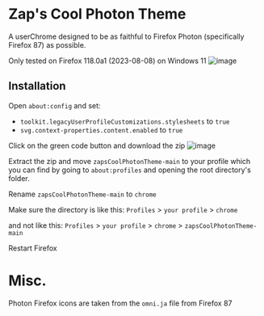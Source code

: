 # Zap's Cool Photon Theme
A userChrome designed to be as faithful to Firefox Photon (specifically Firefox 87) as possible.

Only tested on Firefox 118.0a1 (2023-08-08) on Windows 11
![image](https://github.com/zapSNH/zapsCoolPhotonTheme/assets/134786889/eea185e1-a442-4231-8608-155a7e5ea46a)

## Installation
Open `about:config` and set:
* `toolkit.legacyUserProfileCustomizations.stylesheets` to `true`
* `svg.context-properties.content.enabled` to `true`

Click on the green code button and download the zip
![image](https://github.com/zapSNH/zapsCoolPhotonTheme/assets/134786889/022952df-a69e-4b71-96c5-bc45dc9d84b8)

Extract the zip and move `zapsCoolPhotonTheme-main` to your profile which you can find by going to `about:profiles` and opening the root directory's folder.

Rename `zapsCoolPhotonTheme-main` to `chrome`


Make sure the directory is like this:
`Profiles` > `your profile` > `chrome`

and not like this:
`Profiles` > `your profile` > `chrome` > `zapsCoolPhotonTheme-main`

Restart Firefox

# Misc.
Photon Firefox icons are taken from the `omni.ja` file from Firefox 87 
